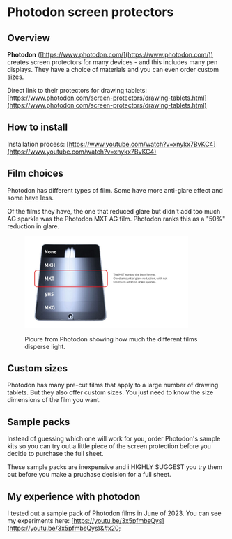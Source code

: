 # Photodon screen protectors

## Overview

**Photodon** ([https://www.photodon.com/](https://www.photodon.com/)) creates screen protectors for many devices - and this includes many pen displays. They have a choice of materials and you can even order custom sizes.

Direct link to their protectors for drawing tablets: [https://www.photodon.com/screen-protectors/drawing-tablets.html](https://www.photodon.com/screen-protectors/drawing-tablets.html)

## How to install

Installation process: [https://www.youtube.com/watch?v=xnykx7BvKC4](https://www.youtube.com/watch?v=xnykx7BvKC4)

## **Film choices**

Photodon has different types of film. Some have more anti-glare effect and some have less.

Of the films they have, the one that reduced glare but didn't add too much AG sparkle was the Photodon MXT AG film. Photodon ranks this as a "50%" reduction in glare.&#x20;

<figure><img src="../../.gitbook/assets/7P Photodon.jpg" alt="" width="375"><figcaption><p>Picure from Photodon showing how much the different films disperse light.</p></figcaption></figure>



## **Custom sizes**

Photodon has many pre-cut films that apply to a large number of drawing tablets. But they also offer custom sizes. You just need to know the size dimensions of the film you want.

## **Sample packs**

Instead of guessing which one will work for you, order Photodon's sample kits so you can try out a little piece of the screen protection before you decide to purchase the full sheet.&#x20;

These sample packs are inexpensive and i HIGHLY SUGGEST you try them out before you make a pruchase decision for a full sheet.

## **My experience with photodon**

I tested out a sample pack of Photodon films in June of 2023. You can see my experiments here: [https://youtu.be/3x5pfmbsQys](https://youtu.be/3x5pfmbsQys)&#x20;

